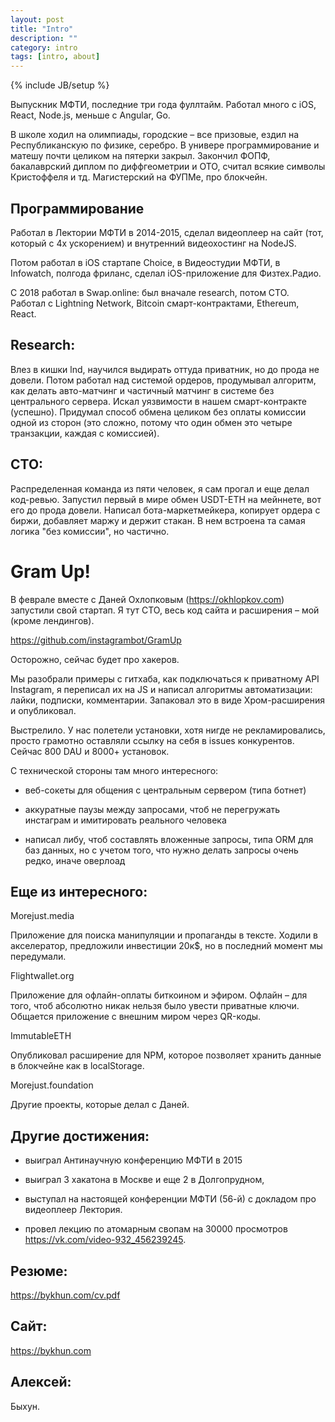 ```yaml
---
layout: post
title: "Intro"
description: ""
category: intro
tags: [intro, about]
---
```

{% include JB/setup %}


Выпускник МФТИ, последние три года фуллтайм. Работал много с iOS, React, Node.js, меньше с Angular, Go.



В школе ходил на олимпиады, городские – все призовые, ездил на Республиканскую по физике, серебро. В универе программирование и матешу почти целиком на пятерки закрыл. Закончил ФОПФ, бакалаврский диплом по диффгеометрии и ОТО, считал всякие символы Кристоффеля и тд. Магистерский на ФУПМе, про блокчейн.



## Программирование



Работал в Лектории МФТИ в 2014-2015, сделал видеоплеер на сайт (тот, который с 4х ускорением) и внутренний видеохостинг на NodeJS.



Потом работал в iOS стартапе Choice, в Видеостудии МФТИ, в Infowatch, полгода фриланс, сделал iOS-приложение для Физтех.Радио.



С 2018 работал в Swap.online: был вначале research, потом CTO. Работал с Lightning Network, Bitcoin смарт-контрактами, Ethereum, React.



## Research:

Влез в кишки lnd, научился выдирать оттуда приватник, но до прода не довели. Потом работал над системой ордеров, продумывал алгоритм, как делать авто-матчинг и частичный матчинг в системе без центрального сервера. Искал уязвимости в нашем смарт-контракте (успешно). Придумал способ обмена целиком без оплаты комиссии одной из сторон (это сложно, потому что один обмен это четыре транзакции, каждая с комиссией).



## CTO:

Распределенная команда из пяти человек, я сам прогал и еще делал код-ревью. Запустил первый в мире обмен USDT-ETH на мейннете, вот его до прода довели. Написал бота-маркетмейкера, копирует ордера с биржи, добавляет маржу и держит стакан. В нем встроена та самая логика "без комиссии", но частично.



# Gram Up!



В феврале вместе с Даней Охлопковым (https://okhlopkov.com) запустили свой стартап. Я тут СТО, весь код сайта и расширения – мой (кроме лендингов).

https://github.com/instagrambot/GramUp



Осторожно, сейчас будет про хакеров.



Мы разобрали примеры с гитхаба, как подключаться к приватному API Instagram, я переписал их на JS и написал алгоритмы автоматизации: лайки, подписки, комментарии. Запаковал это в виде Хром-расширения и опубликовал.



Выстрелило. У нас полетели установки, хотя нигде не рекламировались, просто грамотно оставляли ссылку на себя в issues конкурентов. Сейчас 800 DAU и 8000+ установок.



С технической стороны там много интересного:

- веб-сокеты для общения с центральным сервером (типа ботнет)

- аккуратные паузы между запросами, чтоб не перегружать инстаграм и имитировать реального человека

- написал либу, чтоб составлять вложенные запросы, типа ORM для баз данных, но с учетом того, что нужно делать запросы очень редко, иначе оверлоад



## Еще из интересного:



Morejust.media



Приложение для поиска манипуляции и пропаганды в тексте. Ходили в акселератор, предложили инвестиции 20к$, но в последний момент мы передумали.



Flightwallet.org



Приложение для офлайн-оплаты биткоином и эфиром. Офлайн – для того, чтоб абсолютно никак нельзя было увести приватные ключи. Общается приложение с внешним миром через QR-коды.



ImmutableETH

Опубликовал расширение для NPM, которое позволяет хранить данные в блокчейне как в localStorage.



Morejust.foundation



Другие проекты, которые делал с Даней.



## Другие достижения:



- выиграл Антинаучную конференцию МФТИ в 2015

- выиграл 3 хакатона в Москве и еще 2 в Долгопрудном,

- выступал на настоящей конференции МФТИ (56-й) с докладом про видеоплеер Лектория.

- провел лекцию по атомарным свопам на 30000 просмотров https://vk.com/video-932_456239245.



## Резюме:

https://bykhun.com/cv.pdf



## Сайт:

https://bykhun.com



## Алексей:

Быхун.

